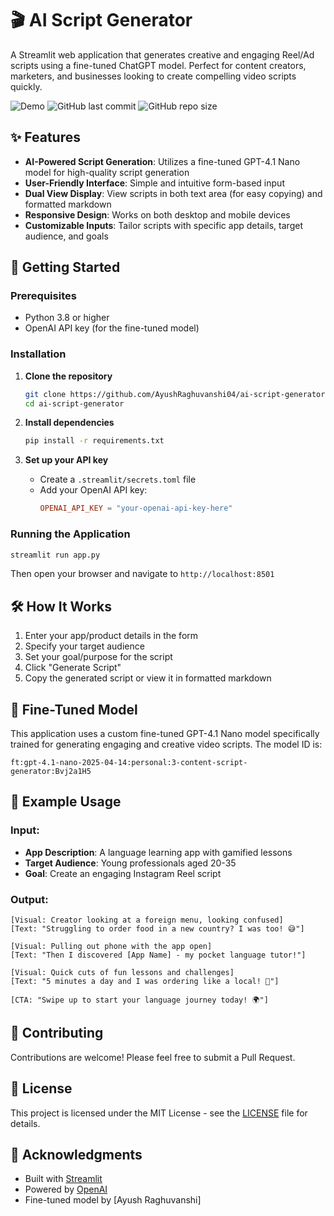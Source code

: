  # 🎬 AI Script Generator 

A Streamlit web application that generates creative and engaging Reel/Ad scripts using a fine-tuned ChatGPT model. Perfect for content creators, marketers, and businesses looking to create compelling video scripts quickly.
  
![Demo](https://img.shields.io/badge/Demo-Live-brightgreen)
![GitHub last commit](https://img.shields.io/github/last-commit/AyushRaghuvanshi04/ai-script-generator) 
![GitHub repo size](https://img.shields.io/github/repo-size/AyushRaghuvanshi04/ai-script-generator)
 
## ✨ Features 

- **AI-Powered Script Generation**: Utilizes a fine-tuned GPT-4.1 Nano model for high-quality script generation 
- **User-Friendly Interface**: Simple and intuitive form-based input 
- **Dual View Display**: View scripts in both text area (for easy copying) and formatted markdown
- **Responsive Design**: Works on both desktop and mobile devices
- **Customizable Inputs**: Tailor scripts with specific app details, target audience, and goals 
 
## 🚀 Getting Started 

### Prerequisites

- Python 3.8 or higher
- OpenAI API key (for the fine-tuned model)
 
### Installation

1. **Clone the repository**
   ```bash
   git clone https://github.com/AyushRaghuvanshi04/ai-script-generator.git
   cd ai-script-generator
   ```

2. **Install dependencies**
   ```bash
   pip install -r requirements.txt
   ```

3. **Set up your API key**
   - Create a `.streamlit/secrets.toml` file
   - Add your OpenAI API key:
     ```toml
     OPENAI_API_KEY = "your-openai-api-key-here"
     ```

### Running the Application

```bash
streamlit run app.py
```

Then open your browser and navigate to `http://localhost:8501`

## 🛠️ How It Works

1. Enter your app/product details in the form
2. Specify your target audience
3. Set your goal/purpose for the script
4. Click "Generate Script"
5. Copy the generated script or view it in formatted markdown

## 🧠 Fine-Tuned Model

This application uses a custom fine-tuned GPT-4.1 Nano model specifically trained for generating engaging and creative video scripts. The model ID is:

```
ft:gpt-4.1-nano-2025-04-14:personal:3-content-script-generator:Bvj2a1H5
```

## 📝 Example Usage

### Input:
- **App Description**: A language learning app with gamified lessons
- **Target Audience**: Young professionals aged 20-35
- **Goal**: Create an engaging Instagram Reel script

### Output:
```
[Visual: Creator looking at a foreign menu, looking confused]
[Text: "Struggling to order food in a new country? I was too! 😅"]

[Visual: Pulling out phone with the app open]
[Text: "Then I discovered [App Name] - my pocket language tutor!"]

[Visual: Quick cuts of fun lessons and challenges]
[Text: "5 minutes a day and I was ordering like a local! 🎉"]

[CTA: "Swipe up to start your language journey today! 🌍"]
```

## 🤝 Contributing

Contributions are welcome! Please feel free to submit a Pull Request.

## 📄 License

This project is licensed under the MIT License - see the [LICENSE](LICENSE) file for details.

## 🙏 Acknowledgments

- Built with [Streamlit](https://streamlit.io/)
- Powered by [OpenAI](https://openai.com/)
- Fine-tuned model by [Ayush Raghuvanshi]
